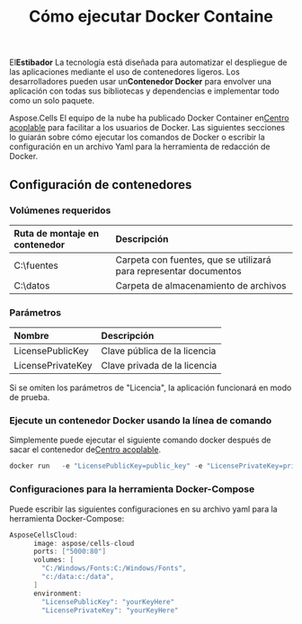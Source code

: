 ﻿---
title: Cómo ejecutar Docker Containe
second_title: Aspose.Cells Cloud Documen
type: docs
url: /es/getting-started/how-to-run-docker-container/
aliases: [/how-to-run-docker-container/]
description: Cómo ejecutar Docker Aspose.Cells Contenedor en la nube. Aspose.Cells La nube admite Excel para crear, convertir, fusionar, dividir, proteger, operación de objetos internos, etc.
weight: 100
---
 El**Estibador** La tecnología está diseñada para automatizar el despliegue de las aplicaciones mediante el uso de contenedores ligeros. Los desarrolladores pueden usar un**Contenedor Docker** para envolver una aplicación con todas sus bibliotecas y dependencias e implementar todo como un solo paquete.

 Aspose.Cells El equipo de la nube ha publicado Docker Container en[Centro acoplable](https://hub.docker.com/r/aspose/cells-cloud) para facilitar a los usuarios de Docker. Las siguientes secciones lo guiarán sobre cómo ejecutar los comandos de Docker o escribir la configuración en un archivo Yaml para la herramienta de redacción de Docker.

## Configuración de contenedores

### Volúmenes requeridos

|Ruta de montaje en contenedor|Descripción|
|:- |:- |
|C:\fuentes|Carpeta con fuentes, que se utilizará para representar documentos|
|C:\datos|Carpeta de almacenamiento de archivos|

### Parámetros

|Nombre|Descripción|
|:- |:- |
|LicensePublicKey|Clave pública de la licencia|
|LicensePrivateKey|Clave privada de la licencia|


Si se omiten los parámetros de "Licencia", la aplicación funcionará en modo de prueba.


### Ejecute un contenedor Docker usando la línea de comando

 Simplemente puede ejecutar el siguiente comando docker después de sacar el contenedor de[Centro acoplable](https://href.li/?https://hub.docker.com/r/aspose/cells-cloud).

```JAVA
docker run   -e "LicensePublicKey=public_key" -e "LicensePrivateKey=private_key" -v c:/data:c:/data  -v C:/Windows/Fonts:C:/Windows/Fonts -p 80:5000   aspose/cells-cloud
```

### Configuraciones para la herramienta Docker-Compose

Puede escribir las siguientes configuraciones en su archivo yaml para la herramienta Docker-Compose:

```JAVA
AsposeCellsCloud:
      image: aspose/cells-cloud
      ports: ["5000:80"]
      volumes: [
        "C:/Windows/Fonts:C:/Windows/Fonts",
        "c:/data:c:/data",
      ]
      environment:
        "LicensePublicKey": "yourKeyHere"
        "LicensePrivateKey": "yourKeyHere"
```
